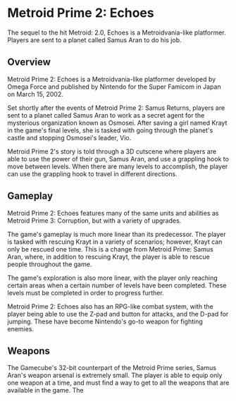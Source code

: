 # Metroid Prime 2: Echoes

The sequel to the hit Metroid: 2.0, Echoes is a Metroidvania-like platformer. Players are sent to a planet called Samus Aran to do his job.

## Overview

Metroid Prime 2: Echoes is a Metroidvania-like platformer developed by Omega Force and published by Nintendo for the Super Famicom in Japan on March 15, 2002.

Set shortly after the events of Metroid Prime 2: Samus Returns, players are sent to a planet called Samus Aran to work as a secret agent for the mysterious organization known as Osmosei. After saving a girl named Krayt in the game's final levels, she is tasked with going through the planet's castle and stopping Osmosei's leader, Vio.

Metroid Prime 2's story is told through a 3D cutscene where players are able to use the power of their gun, Samus Aran, and use a grappling hook to move between levels. When there are many levels to accomplish, the player can use the grappling hook to travel in different directions.

## Gameplay

Metroid Prime 2: Echoes features many of the same units and abilities as Metroid Prime 3: Corruption, but with a variety of upgrades.

The game's gameplay is much more linear than its predecessor. The player is tasked with rescuing Krayt in a variety of scenarios; however, Krayt can only be rescued one time. This is a change from Metroid Prime: Samus Aran, where, in addition to rescuing Krayt, the player is able to rescue people throughout the game.

The game's exploration is also more linear, with the player only reaching certain areas when a certain number of levels have been completed. These levels must be completed in order to progress further.

Metroid Prime 2: Echoes also has an RPG-like combat system, with the player being able to use the Z-pad and button for attacks, and the D-pad for jumping. These have become Nintendo's go-to weapon for fighting enemies.

## Weapons

The Gamecube's 32-bit counterpart of the Metroid Prime series, Samus Aran's weapon arsenal is extremely small. The player is able to equip only one weapon at a time, and must find a way to get to all the weapons that are available in the game. The
